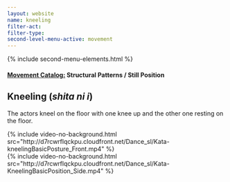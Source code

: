 ```yaml
---
layout: website
name: kneeling
filter-act:
filter-type:
second-level-menu-active: movement
---
```


{% include second-menu-elements.html %}

<main class="page-content">
  <div class="text-container">
    <h4><a href="/movement/">Movement Catalog:</a> Structural Patterns / Still Position</h4>
    <h2>Kneeling (<em>shita ni i</em>)</h2>
    <p>The actors kneel on the floor with one knee up and the other one resting on the floor.</p>
  </div>



<div class="tabs-container">
  <div class="tabs-container__links">
    <div class="wrapper">
      <div id="tabs"></div>
    </div>
  </div>
  <div class="tabs-container__content">
    <div class="wrapper">
    <section id="tab-1" title="Front" class="tabbed-narrative">
      {% include video-no-background.html src="http://d7rcwrflqckpu.cloudfront.net/Dance_sl/Kata-kneelingBasicPosture_Front.mp4" %}
    </section>
    <section id="tab-2" title="Side" class="tabbed-narrative">
      {% include video-no-background.html src="http://d7rcwrflqckpu.cloudfront.net/Dance_sl/Kata-KneelingBasicPosition_Side.mp4" %}
    </section>
    </div>
  </div>
</div>
</main>
